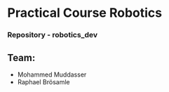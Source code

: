 # Practical Course Robotics

### Repository - robotics_dev

## Team:
* Mohammed Muddasser
* Raphael Brösamle
